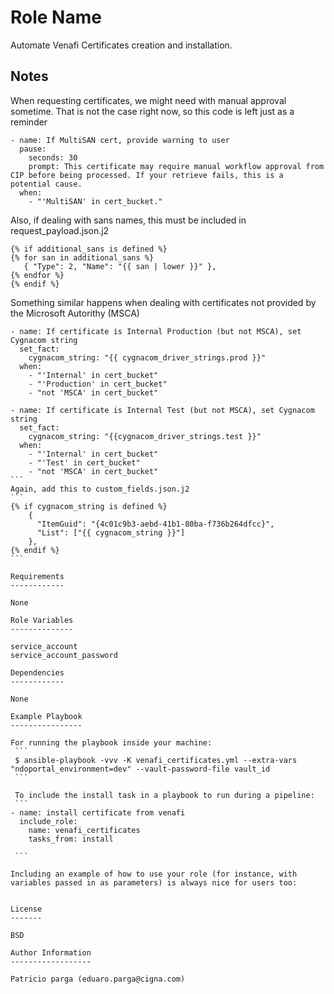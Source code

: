 Role Name
=========

Automate Venafi Certificates creation and installation.


Notes
------------

When requesting certificates, we might need with manual approval sometime. That is not the case right now, so this code is left just as a reminder
```
- name: If MultiSAN cert, provide warning to user
  pause:
    seconds: 30
    prompt: This certificate may require manual workflow approval from CIP before being processed. If your retrieve fails, this is a potential cause.
  when:
    - "'MultiSAN' in cert_bucket."
 ```
Also, if dealing with sans names, this must be included in request_payload.json.j2
 ```
{% if additional_sans is defined %}
{% for san in additional_sans %}
    { "Type": 2, "Name": "{{ san | lower }}" },
{% endfor %}
{% endif %}
 ```


Something similar happens when dealing with certificates not provided by the Microsoft Autorithy (MSCA)
````
- name: If certificate is Internal Production (but not MSCA), set Cygnacom string
  set_fact:
    cygnacom_string: "{{ cygnacom_driver_strings.prod }}"
  when:
    - "'Internal' in cert_bucket"
    - "'Production' in cert_bucket"
    - "not 'MSCA' in cert_bucket"

- name: If certificate is Internal Test (but not MSCA), set Cygnacom string
  set_fact:
    cygnacom_string: "{{cygnacom_driver_strings.test }}"
  when:
    - "'Internal' in cert_bucket"
    - "'Test' in cert_bucket"
    - "not 'MSCA' in cert_bucket"
```
Again, add this to custom_fields.json.j2
```
{% if cygnacom_string is defined %}
    {
      "ItemGuid": "{4c01c9b3-aebd-41b1-80ba-f736b264dfcc}",
      "List": ["{{ cygnacom_string }}"]
    },
{% endif %}
```

Requirements
------------

None

Role Variables
--------------

service_account
service_account_password

Dependencies
------------

None

Example Playbook
----------------

For running the playbook inside your machine:
 ```
 $ ansible-playbook -vvv -K venafi_certificates.yml --extra-vars "ndoportal_environment=dev" --vault-password-file vault_id
 ```

 To include the install task in a playbook to run during a pipeline:
 ```
- name: install certificate from venafi
  include_role:
    name: venafi_certificates
    tasks_from: install

 ```

Including an example of how to use your role (for instance, with variables passed in as parameters) is always nice for users too:


License
-------

BSD

Author Information
------------------

Patricio parga (eduaro.parga@cigna.com)
